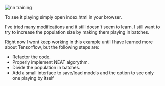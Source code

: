 ![nn training](https://raw.githubusercontent.com/bananacocodrilo/asteroids-banana-nn/master/playing.png)

To see it playing simply open index.html in your browser.

I've tried many modifications and it still doesn't seem to learn. I still want to try to increase the population size by making them playing in batches.

Right now I wont keep working in this example until I have learned more about Tensorflow, but the following steps are:

 - Refactor the code. 
 - Properly implement NEAT algorythm.
 - Divide the population in batches.
 - Add a small interface to save/load models and the option to see only one playing by itself
